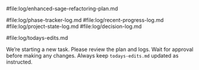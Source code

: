 #file:log/enhanced-sage-refactoring-plan.md

#file:log/phase-tracker-log.md
#file:log/recent-progress-log.md
#file:log/project-state-log.md
#file:log/decision-log.md

#file:log/todays-edits.md

We’re starting a new task. Please review the plan and logs. Wait for approval before making any changes. Always keep `todays-edits.md` updated as instructed.